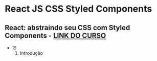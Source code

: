 # React JS CSS Styled Components

## React: abstraindo seu CSS com Styled Components - [LINK DO CURSO](https://cursos.alura.com.br/course/react-styled-components)

- [x] 1. Introdução